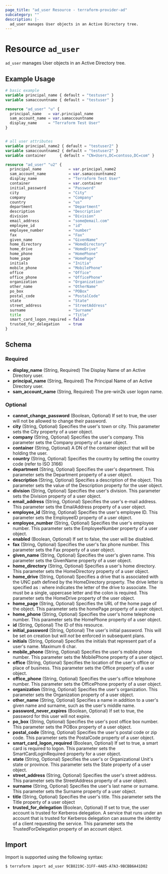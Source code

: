 ```yaml
---
page_title: "ad_user Resource - terraform-provider-ad"
subcategory: ""
description: |-
  ad_user manages User objects in an Active Directory tree.
---
```


# Resource `ad_user`

`ad_user` manages User objects in an Active Directory tree.

## Example Usage

```terraform
# basic example
variable principal_name { default = "testuser" }
variable samaccountname { default = "testuser" }

resource "ad_user" "u" {
  principal_name   = var.principal_name
  sam_account_name = var.samaccountname
  display_name     = "Terraform Test User"
}


# all user attributes
variable principal_name2 { default = "testuser2" }
variable samaccountname2 { default = "testuser2" }
variable container      { default = "CN=Users,DC=contoso,DC=com" }

resource "ad_user" "u2" {
  principal_name            = var.principal_name2
  sam_account_name          = var.samaccountname2
  display_name              = "Terraform Test User"
  container                 = var.container
  initial_password          = "Password"
  city                      = "City"
  company                   = "Company"
  country                   = "us"
  department                = "Department"
  description               = "Description"
  division                  = "Division"
  email_address             = "some@email.com"
  employee_id               = "id"
  employee_number           = "number"
  fax                       = "Fax"
  given_name                = "GivenName"
  home_directory            = "HomeDirectory"
  home_drive                = "HomeDrive"
  home_phone                = "HomePhone"
  home_page                 = "HomePage"
  initials                  = "Initia"
  mobile_phone              = "MobilePhone"
  office                    = "Office"
  office_phone              = "OfficePhone"
  organization              = "Organization"
  other_name                = "OtherName"
  po_box                    = "POBox"
  postal_code               = "PostalCode"
  state                     = "State"
  street_address            = "StreetAddress"
  surname                   = "Surname"
  title                     = "Title"
  smart_card_logon_required = false
  trusted_for_delegation    = true
}
```

## Schema

### Required

- **display_name** (String, Required) The Display Name of an Active Directory user.
- **principal_name** (String, Required) The Principal Name of an Active Directory user.
- **sam_account_name** (String, Required) The pre-win2k user logon name.

### Optional

- **cannot_change_password** (Boolean, Optional) If set to true, the user will not be allowed to change their password.
- **city** (String, Optional) Specifies the user's town or city. This parameter sets the City property of a user object.
- **company** (String, Optional) Specifies the user's company. This parameter sets the Company property of a user object.
- **container** (String, Optional) A DN of the container object that will be holding the user.
- **country** (String, Optional) Specifies the country by setting the country code (refer to ISO 3166)
- **department** (String, Optional) Specifies the user's department. This parameter sets the Department property of a user object.
- **description** (String, Optional) Specifies a description of the object. This parameter sets the value of the Description property for the user object.
- **division** (String, Optional) Specifies the user's division. This parameter sets the Division property of a user object.
- **email_address** (String, Optional) Specifies the user's e-mail address. This parameter sets the EmailAddress property of a user object.
- **employee_id** (String, Optional) Specifies the user's employee ID. This parameter sets the EmployeeID property of a user object.
- **employee_number** (String, Optional) Specifies the user's employee number. This parameter sets the EmployeeNumber property of a user object.
- **enabled** (Boolean, Optional) If set to false, the user will be disabled.
- **fax** (String, Optional) Specifies the user's fax phone number. This parameter sets the Fax property of a user object.
- **given_name** (String, Optional) Specifies the user's given name. This parameter sets the GivenName property of a user object.
- **home_directory** (String, Optional) Specifies a user's home directory. This parameter sets the HomeDirectory property of a user object.
- **home_drive** (String, Optional) Specifies a drive that is associated with the UNC path defined by the HomeDirectory property. The drive letter is specified as <DriveLetter>: where <DriveLetter> indicates the letter of the drive to associate. The <DriveLetter> must be a single, uppercase letter and the colon is required. This parameter sets the HomeDrive property of the user object.
- **home_page** (String, Optional) Specifies the URL of the home page of the object. This parameter sets the homePage property of a user object.
- **home_phone** (String, Optional) Specifies the user's home telephone number. This parameter sets the HomePhone property of a user object.
- **id** (String, Optional) The ID of this resource.
- **initial_password** (String, Optional) The user's initial password. This will be set on creation but will *not* be enforced in subsequent plans.
- **initials** (String, Optional) Specifies the initials that represent part of a user's name. Maximum 6 char.
- **mobile_phone** (String, Optional) Specifies the user's mobile phone number. This parameter sets the MobilePhone property of a user object.
- **office** (String, Optional) Specifies the location of the user's office or place of business. This parameter sets the Office property of a user object.
- **office_phone** (String, Optional) Specifies the user's office telephone number. This parameter sets the OfficePhone property of a user object.
- **organization** (String, Optional) Specifies the user's organization. This parameter sets the Organization property of a user object.
- **other_name** (String, Optional) Specifies a name in addition to a user's given name and surname, such as the user's middle name.
- **password_never_expires** (Boolean, Optional) If set to true, the password for this user will not expire.
- **po_box** (String, Optional) Specifies the user's post office box number. This parameter sets the POBox property of a user object.
- **postal_code** (String, Optional) Specifies the user's postal code or zip code. This parameter sets the PostalCode property of a user object.
- **smart_card_logon_required** (Boolean, Optional) If set to true, a smart card is required to logon. This parameter sets the SmartCardLoginRequired property for a user object.
- **state** (String, Optional) Specifies the user's or Organizational Unit's state or province. This parameter sets the State property of a user object.
- **street_address** (String, Optional) Specifies the user's street address. This parameter sets the StreetAddress property of a user object.
- **surname** (String, Optional) Specifies the user's last name or surname. This parameter sets the Surname property of a user object.
- **title** (String, Optional) Specifies the user's title. This parameter sets the Title property of a user object
- **trusted_for_delegation** (Boolean, Optional) If set to true, the user account is trusted for Kerberos delegation. A service that runs under an account that is trusted for Kerberos delegation can assume the identity of a client requesting the service. This parameter sets the TrustedForDelegation property of an account object.

## Import

Import is supported using the following syntax:

```shell
$ terraform import ad_user 9CB8219C-31FF-4A85-A7A3-9BCBB6A41D02
```
